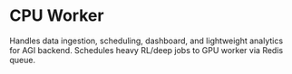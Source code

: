 # CPU Worker

Handles data ingestion, scheduling, dashboard, and lightweight analytics for AGI backend. Schedules heavy RL/deep jobs to GPU worker via Redis queue.
